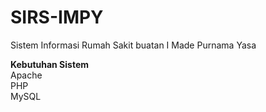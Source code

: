 # SIRS-IMPY
Sistem Informasi Rumah Sakit buatan I Made Purnama Yasa

<b>Kebutuhan Sistem</b><br>
Apache<br>
PHP<br>
MySQL<br>
